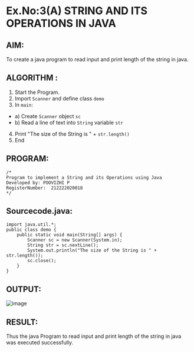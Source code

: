 # Ex.No:3(A)  STRING AND ITS OPERATIONS IN JAVA
## AIM:
To create a java program to read input and print length of the string in java.

## ALGORITHM :
1.  Start the Program.
2.	Import `Scanner` and define class `demo`
3.	In `main`:
-	a) Create `Scanner` object `sc`
-	b) Read a line of text into `String` variable `str`
4.	Print "The size of the String is " + `str.length()`
5.	End

## PROGRAM:
 ```
/*
Program to implement a String and its Operations using Java
Developed by: POOVIZHI P
RegisterNumber:  212222020018
*/
```
## Sourcecode.java:
~~~
import java.util.*;
public class demo {
    public static void main(String[] args) {
        Scanner sc = new Scanner(System.in); 
        String str = sc.nextLine(); 
        System.out.println("The size of the String is " + str.length());
        sc.close(); 
    }
}
~~~
## OUTPUT:
![image](https://github.com/user-attachments/assets/ca7b2344-98db-405e-8204-ee66020dd204)

## RESULT:
Thus the java Program to read input and print length of the string in java was executed successfully.

